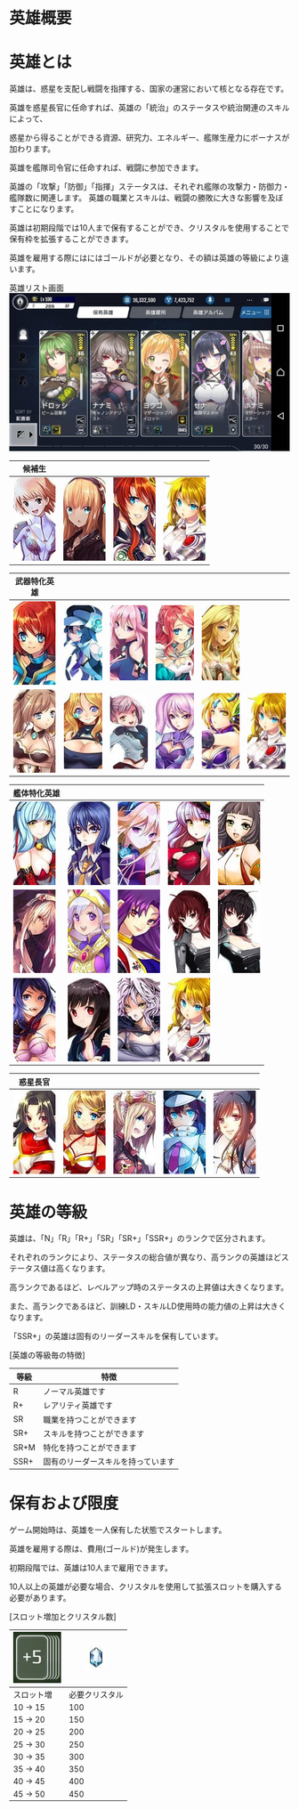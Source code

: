 # 英雄概要

# 英雄とは

英雄は、惑星を支配し戦闘を指揮する、国家の運営において核となる存在です。

英雄を惑星長官に任命すれば、英雄の「統治」のステータスや統治関連のスキルによって、

惑星から得ることができる資源、研究力、エネルギー、艦隊生産力にボーナスが加わります。

英雄を艦隊司令官に任命すれば、戦闘に参加できます。

英雄の「攻撃」「防御」「指揮」ステータスは、それぞれ艦隊の攻撃力・防御力・艦隊数に関連します。
英雄の職業とスキルは、戦闘の勝敗に大きな影響を及ぼすことになります。

英雄は初期段階では10人まで保有することができ、クリスタルを使用することで保有枠を拡張することができます。

英雄を雇用する際にはにはゴールドが必要となり、その額は英雄の等級により違います。

英雄リスト画面
![](_images/ah.jpg)


| 候補生 | |   |  |   
| --- | --- | --- | --- |
| ![](_images/a1.jpg) | ![](_images/a2.jpg) | ![](_images/a3.jpg) |![](_images/a4.jpg) |



| 武器特化英雄 | |   |  |   |   |
| --- | --- | --- | --- | --- |  --- |
|![](_images/a5.jpg) | ![](_images/a6.jpg) | ![](_images/a7.jpg) |![](_images/a8.jpg) | ![](_images/a9.jpg) |
| ![](_images/a10.jpg) | ![](_images/a11.jpg) | ![](_images/a12.jpg) | ![](_images/a13.jpg) | ![](_images/a14.jpg) | ![](_images/a15.jpg) |


| 艦体特化英雄 | |   |  |   | 
| --- | --- | --- | --- | --- | 
|![](_images/a16.jpg) | ![](_images/a17.jpg) | ![](_images/a18.jpg) | ![](_images/a19.jpg) | ![](_images/a20.jpg)|
|![](_images/a21.jpg) | ![](_images/a22.jpg) | ![](_images/a23.jpg) | ![](_images/a24.jpg) | ![](_images/a25.jpg) |
| ![](_images/a26.jpg) | ![](_images/a27.jpg) | ![](_images/a28.jpg) | ![](_images/a29.jpg)


| 惑星長官 | |   |  |   | 
| --- | --- | --- | --- | --- | 
|![](_images/a30.jpg) | ![](_images/a31.jpg) | ![](_images/a32.jpg) | ![](_images/a33.jpg) | ![](_images/a34.jpg) |

# 英雄の等級

英雄は、「N」「R」「R+」「SR」「SR+」「SSR+」のランクで区分されます。

それぞれのランクにより、ステータスの総合値が異なり、高ランクの英雄ほどステータス値は高くなります。

高ランクであるほど、レベルアップ時のステータスの上昇値は大きくなります。

また、高ランクであるほど、訓練LD・スキルLD使用時の能力値の上昇は大きくなります。

「SSR+」の英雄は固有のリーダースキルを保有しています。


[英雄の等級毎の特徴]

| 等級 | 	特徴 | 
| --- | --- | 
|R|	ノーマル英雄です|
| R+| 	レアリティ英雄です| 
| SR| 	職業を持つことができます| 
| SR+| 	スキルを持つことができます| 
| SR+M| 	特化を持つことができます| 
| SSR+| 	固有のリーダースキルを持っています| 

# 保有および限度

ゲーム開始時は、英雄を一人保有した状態でスタートします。

英雄を雇用する際は、費用(ゴールド)が発生します。

初期段階では、英雄は10人まで雇用できます。

10人以上の英雄が必要な場合、クリスタルを使用して拡張スロットを購入する必要があります。

[スロット増加とクリスタル数]

| ![](_images/a35.jpg) | 	![](_images/a36.jpg) | 
| --- | --- | 
| スロット増|	必要クリスタル|
|10 → 15|	100|
|15 → 20|	150|
|20 → 25|	200|
|25 → 30|	250|
|30 → 35|	300|
|35 → 40|	350|
|40 → 45|	400|
|45 → 50|450|
